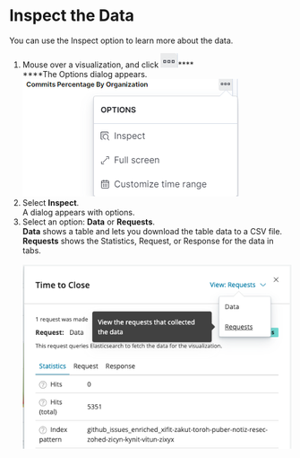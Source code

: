 # Inspect the Data

You can use the Inspect option to learn more about the data.

1. Mouse over a visualization, and click ![](../../.gitbook/assets/18088179.png)****\
   ****The Options dialog appears.\
   &#x20;![](../../.gitbook/assets/inspect-data.png)&#x20;
2. Select **Inspect**.\
   A dialog appears with options.
3. Select an option: **Data** or **Requests**.\
   **Data** shows a table and lets you download the table data to a CSV file.\
   **Requests** shows the Statistics, Request, or Response for the data in tabs.\
   \
   ![](../../.gitbook/assets/18088181.png)

